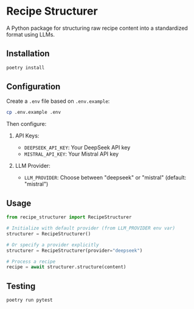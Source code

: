 # Recipe Structurer

A Python package for structuring raw recipe content into a standardized format using LLMs.

## Installation

```bash
poetry install
```

## Configuration

Create a `.env` file based on `.env.example`:

```bash
cp .env.example .env
```

Then configure:

1. API Keys:

   - `DEEPSEEK_API_KEY`: Your DeepSeek API key
   - `MISTRAL_API_KEY`: Your Mistral API key

2. LLM Provider:
   - `LLM_PROVIDER`: Choose between "deepseek" or "mistral" (default: "mistral")

## Usage

```python
from recipe_structurer import RecipeStructurer

# Initialize with default provider (from LLM_PROVIDER env var)
structurer = RecipeStructurer()

# Or specify a provider explicitly
structurer = RecipeStructurer(provider="deepseek")

# Process a recipe
recipe = await structurer.structure(content)
```

## Testing

```bash
poetry run pytest
```
